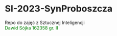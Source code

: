 # SI-2023-SynProboszcza
Repo do zajęć z Sztucznej Inteligencji<br>
<span style="color:green">Dawid Sójka 162358 gr. II</span>
